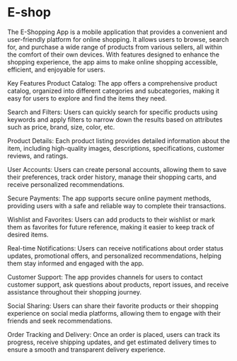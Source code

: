 # E-shop


The E-Shopping App is a mobile application that provides a convenient and user-friendly platform for online shopping. It allows users to browse, search for, and purchase a wide range of products from various sellers, all within the comfort of their own devices. With features designed to enhance the shopping experience, the app aims to make online shopping accessible, efficient, and enjoyable for users.

Key Features
Product Catalog: The app offers a comprehensive product catalog, organized into different categories and subcategories, making it easy for users to explore and find the items they need.

Search and Filters: Users can quickly search for specific products using keywords and apply filters to narrow down the results based on attributes such as price, brand, size, color, etc.

Product Details: Each product listing provides detailed information about the item, including high-quality images, descriptions, specifications, customer reviews, and ratings.

User Accounts: Users can create personal accounts, allowing them to save their preferences, track order history, manage their shopping carts, and receive personalized recommendations.

Secure Payments: The app supports secure online payment methods, providing users with a safe and reliable way to complete their transactions.

Wishlist and Favorites: Users can add products to their wishlist or mark them as favorites for future reference, making it easier to keep track of desired items.

Real-time Notifications: Users can receive notifications about order status updates, promotional offers, and personalized recommendations, helping them stay informed and engaged with the app.

Customer Support: The app provides channels for users to contact customer support, ask questions about products, report issues, and receive assistance throughout their shopping journey.

Social Sharing: Users can share their favorite products or their shopping experience on social media platforms, allowing them to engage with their friends and seek recommendations.

Order Tracking and Delivery: Once an order is placed, users can track its progress, receive shipping updates, and get estimated delivery times to ensure a smooth and transparent delivery experience.
